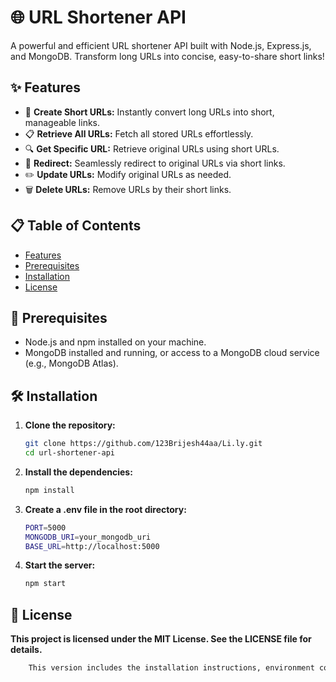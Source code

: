 # 🌐 URL Shortener API

A powerful and efficient URL shortener API built with Node.js, Express.js, and MongoDB. Transform long URLs into concise, easy-to-share short links!

## ✨ Features

- 🔗 **Create Short URLs:** Instantly convert long URLs into short, manageable links.
- 📋 **Retrieve All URLs:** Fetch all stored URLs effortlessly.
- 🔍 **Get Specific URL:** Retrieve original URLs using short URLs.
- 🚀 **Redirect:** Seamlessly redirect to original URLs via short links.
- ✏️ **Update URLs:** Modify original URLs as needed.
- 🗑️ **Delete URLs:** Remove URLs by their short links.

## 📋 Table of Contents

- [Features](#features)
- [Prerequisites](#prerequisites)
- [Installation](#installation)
- [License](#license)

## 🔧 Prerequisites

- Node.js and npm installed on your machine.
- MongoDB installed and running, or access to a MongoDB cloud service (e.g., MongoDB Atlas).

## 🛠️ Installation

1. **Clone the repository:**
   ```bash
   git clone https://github.com/123Brijesh44aa/Li.ly.git
   cd url-shortener-api


2. **Install the dependencies:**
   ```bash
   npm install

3. **Create a .env file in the root directory:**
   ```bash
   PORT=5000
   MONGODB_URI=your_mongodb_uri
   BASE_URL=http://localhost:5000


4. **Start the server:**
   ```bash
   npm start

## 📜 License

**This project is licensed under the MIT License. See the LICENSE file for details.**
```bash
    This version includes the installation instructions, environment configuration, server startup commands, example cURL commands, and code examples for each API endpoint. This should make your README.md both comprehensive and user-friendly.

